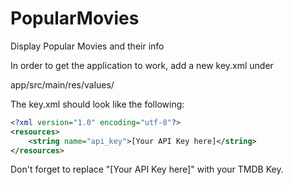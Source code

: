 # PopularMovies
Display Popular Movies and their info

In order to get the application to work, add a new key.xml under

app/src/main/res/values/

The key.xml should look like the following:

```xml
<?xml version="1.0" encoding="utf-8"?>
<resources>
    <string name="api_key">[Your API Key here]</string>
</resources>
```

Don't forget to replace "[Your API Key here]" with your TMDB Key.






